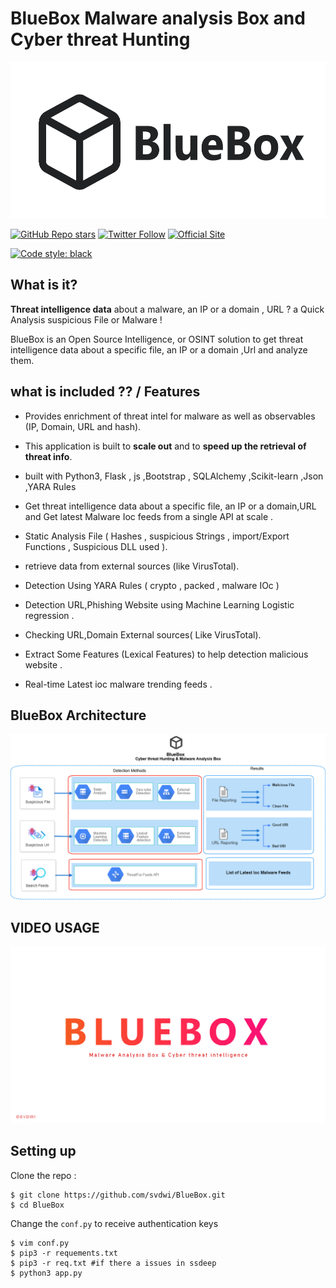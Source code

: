 
# BlueBox Malware analysis Box and Cyber threat Hunting



<img src="images/logo_bluebox.png"  width=547 height=250 alt="BlueBox"/>


[![GitHub Repo stars](https://img.shields.io/github/stars/svdwi?style=social)](https://twitter.com/aziz_saadaoui)
[![Twitter Follow](https://img.shields.io/twitter/follow/aziz_saadaoui?style=social)](https://twitter.com/intel_owl)
[![Official Site](https://img.shields.io/badge/official-site-blue)](https://github.com/svdwi)


[![Code style: black](https://img.shields.io/badge/code%20style-black-000000.svg)](https://github.com/svdwi)

## What is it?

 **Threat intelligence data** about a malware, an IP or a domain , URL ? a Quick Analysis suspicious File or Malware ! 
 
BlueBox is an Open Source Intelligence, or OSINT solution to get threat intelligence data about a specific file, an IP or a domain ,Url and analyze them.


## what is included ?? / Features

- Provides enrichment of threat intel for malware as well as observables (IP, Domain, URL and hash).
- This application is built to **scale out** and to **speed up the retrieval of threat info**.

-  built with Python3, Flask , js ,Bootstrap , SQLAlchemy ,Scikit-learn ,Json ,YARA Rules
-  Get threat intelligence data about a specific file, an IP or a domain,URL and Get latest Malware Ioc feeds from a single API at scale .
- Static Analysis File ( Hashes , suspicious Strings , import/Export Functions , Suspicious DLL used ).
- retrieve data from external sources (like VirusTotal).
- Detection Using YARA Rules ( crypto , packed , malware IOc )
- Detection URL,Phishing Website using Machine Learning Logistic regression .
- Checking URL,Domain External sources( Like VirusTotal).
- Extract Some Features (Lexical Features) to help detection malicious website .
- Real-time Latest ioc malware trending feeds .




## BlueBox Architecture
<img src="images/architecture.png"  alt="BlueBox"/>



## VIDEO USAGE

<a href="https://drive.google.com/file/d/1FxDkz2h4jldsEU8QTL0uFaJSZFSI8XZ-/preview" title="BlueBox Usage"><img src="images/bluebox.png" alt="Cyber threat Hunting & Malware Analysis" /></a>




## Setting up 

Clone the repo : 

    $ git clone https://github.com/svdwi/BlueBox.git
    $ cd BlueBox

 Change the `conf.py`  to receive authentication keys 

    $ vim conf.py
    $ pip3 -r requements.txt
    $ pip3 -r req.txt #if there a issues in ssdeep
    $ python3 app.py 


